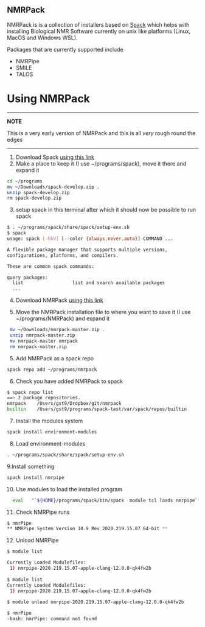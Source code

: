 ## NMRPack

NMRPack is is a collection of installers based on [Spack](https://spack.io) which helps with installing Biological NMR Software currently on unix like platforms (Linux, MacOS  and Windows WSL).

Packages that are currently supported include

* NMRPipe
* SMILE
* TALOS

# Using NMRPack

---
**NOTE**

This is a very early version of NMRPack and this is all *very* rough round the edges

---

1. Download Spack [using this link](https://github.com/spack/spack/archive/develop.zip) 
2. Make a place to keep it (I use ~/programs/spack), move it there and expand it

```bash
cd ~/programs
mv ~/Downloads/spack-develop.zip .
unzip spack-develop.zip
rm spack-develop.zip
```
3. setup spack in this terminal after which it should now be possible to run spack
```bash
$ . ~/programs/spack/share/spack/setup-env.sh
$ spack
usage: spack [-hkV] [--color {always,never,auto}] COMMAND ...

A flexible package manager that supports multiple versions,
configurations, platforms, and compilers.

These are common spack commands:

query packages:
  list                  list and search available packages
  ...
```
4. Download NMRPack [using this link](https://github.com/varioustoxins/nmrpack/archive/master.zip)

4. Move the NMRPack installation file to where you want to save it (I use ~/programs/NMRPack) and expand it 
```bash
 mv ~/Downloads/nmrpack-master.zip .
 unzip nmrpack-master.zip
 mv nmrpack-master nmrpack
 rm nmrpack-master.zip
```
5. Add NMRPack as a spack repo
```bash
spack repo add ~/programs/nmrpack
```
6. Check you have added NMRPack to spack
```bash
$ spack repo list
==> 2 package repositories.
nmrpack    /Users/gst9/Dropbox/git/nmrpack
builtin    /Users/gst9/programs/spack-test/var/spack/repos/builtin
```
7. Install the modules system
```bash
spack install environment-modules
```
8. Load environment-modules
```bash
. ~/programs/spack/share/spack/setup-env.sh
```
9.Install something
```bash
spack install nmrpipe
```
10. Use modules to load the installed program
```bash
  eval   "`${HOME}/programs/spack/bin/spack  module tcl loads nmrpipe`"
```
11. Check NMRPipe runs
```bash
$ nmrPipe
** NMRPipe System Version 10.9 Rev 2020.219.15.07 64-bit **
```
12. Unload NMRPipe
```bash
$ module list

Currently Loaded Modulefiles:
 1) nmrpipe-2020.219.15.07-apple-clang-12.0.0-qk4fw2b
 
$ module list
Currently Loaded Modulefiles:
 1) nmrpipe-2020.219.15.07-apple-clang-12.0.0-qk4fw2b
 
$ module unload nmrpipe-2020.219.15.07-apple-clang-12.0.0-qk4fw2b

$ nmrPipe
-bash: nmrPipe: command not found
```
